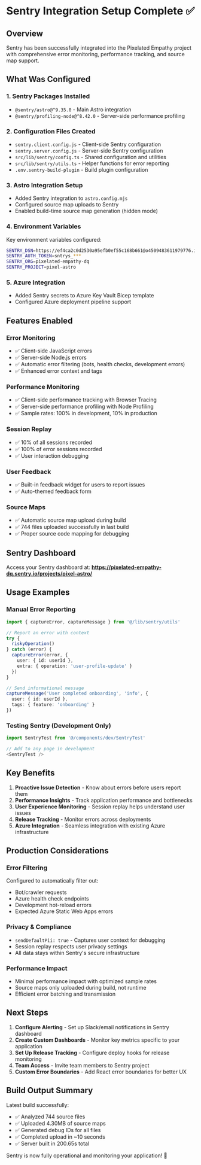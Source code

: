 # Sentry Integration Setup Complete ✅

## Overview
Sentry has been successfully integrated into the Pixelated Empathy project with comprehensive error monitoring, performance tracking, and source map support.

## What Was Configured

### 1. **Sentry Packages Installed**
- `@sentry/astro@^9.35.0` - Main Astro integration
- `@sentry/profiling-node@^8.42.0` - Server-side performance profiling

### 2. **Configuration Files Created**
- `sentry.client.config.js` - Client-side Sentry configuration
- `sentry.server.config.js` - Server-side Sentry configuration  
- `src/lib/sentry/config.ts` - Shared configuration and utilities
- `src/lib/sentry/utils.ts` - Helper functions for error reporting
- `.env.sentry-build-plugin` - Build plugin configuration

### 3. **Astro Integration Setup**
- Added Sentry integration to `astro.config.mjs`
- Configured source map uploads to Sentry
- Enabled build-time source map generation (hidden mode)

### 4. **Environment Variables**
Key environment variables configured:
```bash
SENTRY_DSN=https://ef4ca2c0d2530a95efb0ef55c168b661@o4509483611979776.ingest.us.sentry.io/4509483637932032
SENTRY_AUTH_TOKEN=sntrys_***
SENTRY_ORG=pixelated-empathy-dq
SENTRY_PROJECT=pixel-astro
```

### 5. **Azure Integration**
- Added Sentry secrets to Azure Key Vault Bicep template
- Configured Azure deployment pipeline support

## Features Enabled

### **Error Monitoring**
- ✅ Client-side JavaScript errors
- ✅ Server-side Node.js errors  
- ✅ Automatic error filtering (bots, health checks, development errors)
- ✅ Enhanced error context and tags

### **Performance Monitoring**
- ✅ Client-side performance tracking with Browser Tracing
- ✅ Server-side performance profiling with Node Profiling
- ✅ Sample rates: 100% in development, 10% in production

### **Session Replay**
- ✅ 10% of all sessions recorded
- ✅ 100% of error sessions recorded
- ✅ User interaction debugging

### **User Feedback**
- ✅ Built-in feedback widget for users to report issues
- ✅ Auto-themed feedback form

### **Source Maps**
- ✅ Automatic source map upload during build
- ✅ 744 files uploaded successfully in last build
- ✅ Proper source code mapping for debugging

## Sentry Dashboard
Access your Sentry dashboard at:
**https://pixelated-empathy-dq.sentry.io/projects/pixel-astro/**

## Usage Examples

### **Manual Error Reporting**
```typescript
import { captureError, captureMessage } from '@/lib/sentry/utils'

// Report an error with context
try {
  riskyOperation()
} catch (error) {
  captureError(error, {
    user: { id: userId },
    extra: { operation: 'user-profile-update' }
  })
}

// Send informational message
captureMessage('User completed onboarding', 'info', {
  user: { id: userId },
  tags: { feature: 'onboarding' }
})
```

### **Testing Sentry (Development Only)**
```typescript
import SentryTest from '@/components/dev/SentryTest'

// Add to any page in development
<SentryTest />
```

## Key Benefits

1. **Proactive Issue Detection** - Know about errors before users report them
2. **Performance Insights** - Track application performance and bottlenecks  
3. **User Experience Monitoring** - Session replay helps understand user issues
4. **Release Tracking** - Monitor errors across deployments
5. **Azure Integration** - Seamless integration with existing Azure infrastructure

## Production Considerations

### **Error Filtering**
Configured to automatically filter out:
- Bot/crawler requests
- Azure health check endpoints
- Development hot-reload errors
- Expected Azure Static Web Apps errors

### **Privacy & Compliance**
- `sendDefaultPii: true` - Captures user context for debugging
- Session replay respects user privacy settings
- All data stays within Sentry's secure infrastructure

### **Performance Impact**
- Minimal performance impact with optimized sample rates
- Source maps only uploaded during build, not runtime
- Efficient error batching and transmission

## Next Steps

1. **Configure Alerting** - Set up Slack/email notifications in Sentry dashboard
2. **Create Custom Dashboards** - Monitor key metrics specific to your application
3. **Set Up Release Tracking** - Configure deploy hooks for release monitoring
4. **Team Access** - Invite team members to Sentry project
5. **Custom Error Boundaries** - Add React error boundaries for better UX

## Build Output Summary
Latest build successfully:
- ✅ Analyzed 744 source files
- ✅ Uploaded 4.30MB of source maps  
- ✅ Generated debug IDs for all files
- ✅ Completed upload in ~10 seconds
- ✅ Server built in 200.65s total

Sentry is now fully operational and monitoring your application! 🚀
